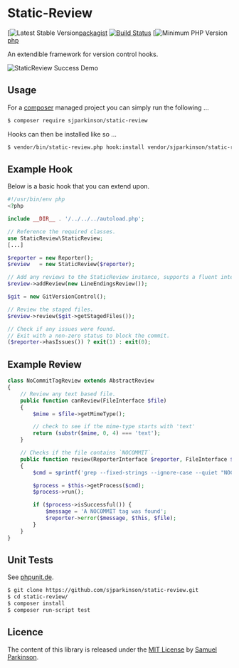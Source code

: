 Static-Review
=============

[![Latest Stable Version][icon-version][packagist]
[![Build Status][icon-build-status]][travis]
[![Minimum PHP Version][icon-php-version][php]

[packagist]: https://packagist.org/packages/sjparkinson/static-review
[travis]:    https://travis-ci.org/sjparkinson/static-review
[php]:       https://php.net/

[icon-version]: http://img.shields.io/packagist/v/sjparkinson/static-review.svg?style=flat
[icon-build-status]: http://img.shields.io/travis/sjparkinson/static-review/master.svg?style=flat
[icon-php-version]: http://img.shields.io/badge/php-~5.4-8892BF.svg?style=flat

An extendible framework for version control hooks.

![StaticReview Success Demo](https://i.imgur.com/8G3uORp.gif)

## Usage

For a [composer](https://getcomposer.org) managed project you can simply run the following ...

```bash
$ composer require sjparkinson/static-review
```

Hooks can then be installed like so ...

```bash
$ vendor/bin/static-review.php hook:install vendor/sjparkinson/static-review/hooks/example-pre-commit.php .git/hooks/pre-commit
```

## Example Hook

Below is a basic hook that you can extend upon.

```php
#!/usr/bin/env php
<?php

include __DIR__ . '/../../../autoload.php';

// Reference the required classes.
use StaticReview\StaticReview;
[...]

$reporter = new Reporter();
$review   = new StaticReview($reporter);

// Add any reviews to the StaticReview instance, supports a fluent interface.
$review->addReview(new LineEndingsReview());

$git = new GitVersionControl();

// Review the staged files.
$review->review($git->getStagedFiles());

// Check if any issues were found.
// Exit with a non-zero status to block the commit.
($reporter->hasIssues()) ? exit(1) : exit(0);
```

## Example Review

```php
class NoCommitTagReview extends AbstractReview
{
    // Review any text based file.
    public function canReview(FileInterface $file)
    {
        $mime = $file->getMimeType();

        // check to see if the mime-type starts with 'text'
        return (substr($mime, 0, 4) === 'text');
    }

    // Checks if the file contains `NOCOMMIT`.
    public function review(ReporterInterface $reporter, FileInterface $file)
    {
        $cmd = sprintf('grep --fixed-strings --ignore-case --quiet "NOCOMMIT" %s', $file->getFullPath());

        $process = $this->getProcess($cmd);
        $process->run();

        if ($process->isSuccessful()) {
            $message = 'A NOCOMMIT tag was found';
            $reporter->error($message, $this, $file);
        }
    }
}
```

## Unit Tests

See [phpunit.de][phpunit].

```bash
$ git clone https://github.com/sjparkinson/static-review.git
$ cd static-review/
$ composer install
$ composer run-script test
```

[phpunit]: http://phpunit.de

## Licence

The content of this library is released under the [MIT License][license] by [Samuel Parkinson][twitter].

[license]: https://github.com/sjparkinson/static-review/blob/master/LICENSE
[twitter]: https://twitter.com/samparkinson_
